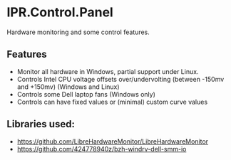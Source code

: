 # IPR.Control.Panel
Hardware monitoring and some control features.

## Features
* Monitor all hardware in Windows, partial support under Linux. 
* Controls Intel CPU voltage offsets over/undervolting (between -150mv and +150mv) (Windows and Linux)
* Controls some Dell laptop fans (Windows only)
* Controls can have fixed values or (minimal) custom curve values  


## Libraries used:
* https://github.com/LibreHardwareMonitor/LibreHardwareMonitor
* https://github.com/424778940z/bzh-windrv-dell-smm-io
